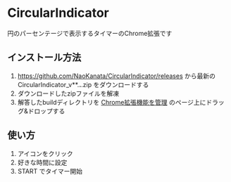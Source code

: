 # CircularIndicator
円のパーセンテージで表示するタイマーのChrome拡張です

## インストール方法
1. https://github.com/NaoKanata/CircularIndicator/releases から最新の CircularIndicator_v**.**.**.zip をダウンロードする
2. ダウンロードしたzipファイルを解凍
3. 解答したbuildディレクトリを [Chrome拡張機能を管理](chrome://extensions/) のページ上にドラッグ&ドロップする

## 使い方
1. アイコンをクリック
2. 好きな時間に設定
3. START でタイマー開始
